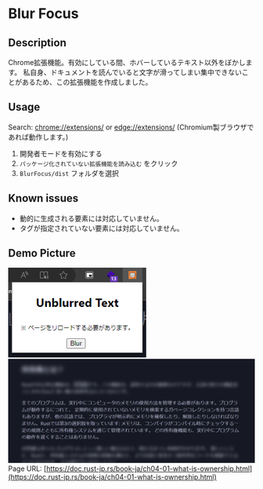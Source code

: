 # Blur Focus

## Description
Chrome拡張機能。有効にしている間、ホバーしているテキスト以外をぼかします。
私自身、ドキュメントを読んでいると文字が滑ってしまい集中できないことがあるため、この拡張機能を作成しました。

## Usage
Search: [chrome://extensions/](chrome://extensions/) or [edge://extensions/](edge://extensions/) (Chromium製ブラウザであれば動作します。)
1. 開発者モードを有効にする
2. `パッケージ化されていない拡張機能を読み込む` をクリック
3. `BlurFocus/dist` フォルダを選択

## Known issues
- 動的に生成される要素には対応していません。
- タグが指定されていない要素には対応していません。

## Demo Picture
![img.png](readme/img.png)
![img_1.png](readme/img_1.png)
Page URL: [https://doc.rust-jp.rs/book-ja/ch04-01-what-is-ownership.html](https://doc.rust-jp.rs/book-ja/ch04-01-what-is-ownership.html)